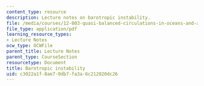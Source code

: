 ```yaml
---
content_type: resource
description: Lecture notes on barotropic instability.
file: /media/courses/12-803-quasi-balanced-circulations-in-oceans-and-atmospheres-fall-2009/c3022a1f8ae70db7fa3a6c212020dc26_MIT12_803F09_lec18.pdf
file_type: application/pdf
learning_resource_types:
- Lecture Notes
ocw_type: OCWFile
parent_title: Lecture Notes
parent_type: CourseSection
resourcetype: Document
title: Barotropic instability
uid: c3022a1f-8ae7-0db7-fa3a-6c212020dc26
---
```

